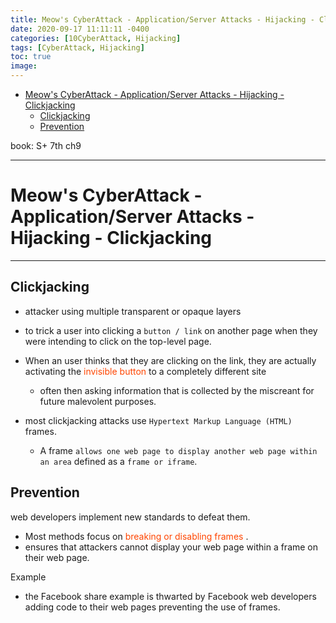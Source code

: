 ```yaml
---
title: Meow's CyberAttack - Application/Server Attacks - Hijacking - Clickjacking
date: 2020-09-17 11:11:11 -0400
categories: [10CyberAttack, Hijacking]
tags: [CyberAttack, Hijacking]
toc: true
image:
---
```


- [Meow's CyberAttack - Application/Server Attacks - Hijacking - Clickjacking](#meows-cyberattack---applicationserver-attacks---hijacking---clickjacking)
	- [Clickjacking](#clickjacking)
	- [Prevention](#prevention)

book: S+ 7th ch9

---

# Meow's CyberAttack - Application/Server Attacks - Hijacking - Clickjacking

---

## Clickjacking

- attacker using multiple transparent or opaque layers

- to trick a user into clicking a `button / link` on another page when they were intending to click on the top-level page.

- When an user thinks that they are clicking on the link, they are actually activating the <font color=OrangeRed> invisible button </font> to a completely different site
  - often then asking information that is collected by the miscreant for future malevolent purposes.

- most clickjacking attacks use `Hypertext Markup Language (HTML)` frames.
  - A frame `allows one web page to display another web page within an area` defined as a `frame or iframe`.

## Prevention
web developers implement new standards to defeat them.
- Most methods focus on <font color=OrangeRed> breaking or disabling frames </font>.
- ensures that attackers cannot display your web page within a frame on their web page.

Example
- the Facebook share example is thwarted by Facebook web developers adding code to their web pages preventing the use of frames.
